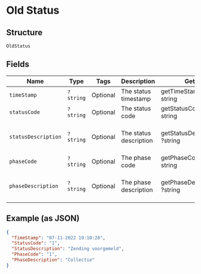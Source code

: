 
# Old Status

## Structure

`OldStatus`

## Fields

| Name | Type | Tags | Description | Getter | Setter |
|  --- | --- | --- | --- | --- | --- |
| `timeStamp` | `?string` | Optional | The status timestamp | getTimeStamp(): ?string | setTimeStamp(?string timeStamp): void |
| `statusCode` | `?string` | Optional | The status code | getStatusCode(): ?string | setStatusCode(?string statusCode): void |
| `statusDescription` | `?string` | Optional | The status description | getStatusDescription(): ?string | setStatusDescription(?string statusDescription): void |
| `phaseCode` | `?string` | Optional | The phase code | getPhaseCode(): ?string | setPhaseCode(?string phaseCode): void |
| `phaseDescription` | `?string` | Optional | The phase description | getPhaseDescription(): ?string | setPhaseDescription(?string phaseDescription): void |

## Example (as JSON)

```json
{
  "TimeStamp": "07-11-2022 19:10:28",
  "StatusCode": "1",
  "StatusDescription": "Zending voorgemeld",
  "PhaseCode": "1",
  "PhaseDescription": "Collectie"
}
```

